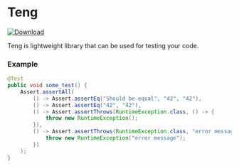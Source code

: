 # Teng
[ ![Download](https://api.bintray.com/packages/witjem/teng/teng/images/download.svg?version=0.9) ](https://bintray.com/witjem/teng/teng/0.9/link)

Teng is lightweight library that can be used for testing your code.

### Example

```java
@Test
public void some_test() {
    Assert.assertAll(
        () -> Assert.assertEq("Should be equal", "42", "42"),
        () -> Assert.assertEq("42", "42"),
        () -> Assert.assertThrows(RuntimeException.class, () -> {
            throw new RuntimeException();
        }),
        () -> Assert.assertThrows(RuntimeException.class, "error message", () -> {
            throw new RuntimeException("error message");
        })
    );
}
```
